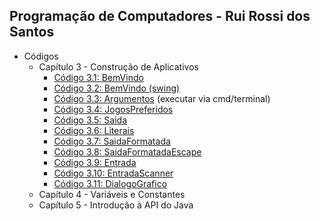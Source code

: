 <h2> Programação de Computadores - Rui Rossi dos Santos </h2>

<!-- toc -->
  * Códigos
      * Capítulo 3 - Construção de Aplicativos
        * [Código 3.1: BemVindo](https://github.com/jstefanski/Java/blob/main/C%C3%B3digos/PCJ/Construcao_de_Aplicativos_03/Codigo01.java)
        * [Código 3.2: BemVindo (swing)](https://github.com/jstefanski/Java/blob/main/C%C3%B3digos/PCJ/Construcao_de_Aplicativos_03/Codigo02.java)
        * [Código 3.3: Argumentos](https://github.com/jstefanski/Java/blob/main/C%C3%B3digos/PCJ/Construcao_de_Aplicativos_03/Codigo03.java) (executar via cmd/terminal)
        * [Código 3.4: JogosPreferidos](https://github.com/jstefanski/Java/blob/main/C%C3%B3digos/PCJ/Construcao_de_Aplicativos_03/Codigo04.java)
        * [Código 3.5: Saida](https://github.com/jstefanski/Java/blob/main/C%C3%B3digos/PCJ/Construcao_de_Aplicativos_03/Codigo05.java)
        * [Código 3.6: Literais](https://github.com/jstefanski/Java/blob/main/C%C3%B3digos/PCJ/Construcao_de_Aplicativos_03/Codigo06.java)
        * [Código 3.7: SaidaFormatada](https://github.com/jstefanski/Java/blob/main/C%C3%B3digos/PCJ/Construcao_de_Aplicativos_03/Codigo07.java)
        * [Código 3.8: SaidaFormatadaEscape](https://github.com/jstefanski/Java/blob/main/C%C3%B3digos/PCJ/Construcao_de_Aplicativos_03/Codigo08.java)
        * [Código 3.9: Entrada](https://github.com/jstefanski/Java/blob/main/C%C3%B3digos/PCJ/Construcao_de_Aplicativos_03/Codigo09.java)
        * [Código 3.10: EntradaScanner](https://github.com/jstefanski/Java/blob/main/C%C3%B3digos/PCJ/Construcao_de_Aplicativos_03/Codigo10.java)
        * [Código 3.11: DialogoGrafico](https://github.com/jstefanski/Java/blob/main/C%C3%B3digos/PCJ/Construcao_de_Aplicativos_03/Codigo11.java)
      * Capítulo 4 - Variáveis e Constantes
      * Capítulo 5 - Introdução à API do Java
